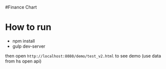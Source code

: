 #Finance Chart


# How to run

- npm install
- gulp dev-server

then open `http://localhost:8080/demo/test_v2.html` to see demo
(use data from hs open api)
